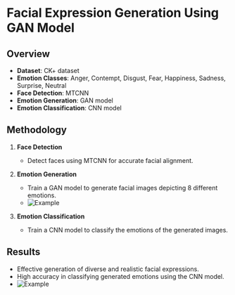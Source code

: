 # Facial Expression Generation Using GAN Model

## Overview
- **Dataset**: CK+ dataset
- **Emotion Classes**: Anger, Contempt, Disgust, Fear, Happiness, Sadness, Surprise, Neutral
- **Face Detection**: MTCNN
- **Emotion Generation**: GAN model
- **Emotion Classification**: CNN model

## Methodology
1. **Face Detection**
   - Detect faces using MTCNN for accurate facial alignment.   
   
2. **Emotion Generation**
   - Train a GAN model to generate facial images depicting 8 different emotions.
   - ![Example](https://i.ibb.co/p1pB1HR/fw.png)    
3. **Emotion Classification**
   - Train a CNN model to classify the emotions of the generated images.
## Results
- Effective generation of diverse and realistic facial expressions.
- High accuracy in classifying generated emotions using the CNN model.
- ![Example](https://i.ibb.co/rF9frYg/fk.png)
